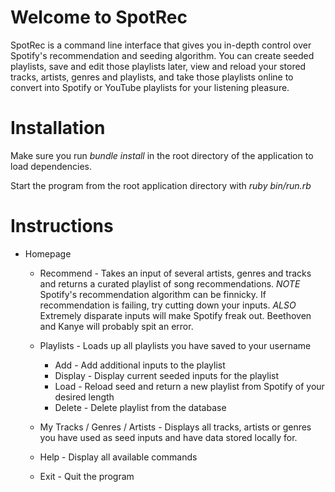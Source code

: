 # Welcome to SpotRec

  SpotRec is a command line interface that gives you in-depth control over Spotify's recommendation and seeding algorithm. You can create seeded playlists, save and edit those playlists later, view and reload your stored tracks, artists, genres and playlists, and take those playlists online to convert into Spotify or YouTube playlists for your listening pleasure.

# Installation

  Make sure you run *bundle install* in the root directory of the application to load dependencies.

  Start the program from the root application directory with *ruby bin/run.rb*

# Instructions

  - Homepage
    - Recommend - Takes an input of several artists, genres and tracks and returns a curated playlist of song recommendations.
      *NOTE* Spotify's recommendation algorithm can be finnicky. If recommendation is failing, try cutting down your inputs.
      *ALSO* Extremely disparate inputs will make Spotify freak out. Beethoven and Kanye will probably spit an error.

    - Playlists - Loads up all playlists you have saved to your username
      - Add - Add additional inputs to the playlist
      - Display - Display current seeded inputs for the playlist
      - Load - Reload seed and return a new playlist from Spotify of your desired length
      - Delete - Delete playlist from the database

    - My Tracks / Genres / Artists - Displays all tracks, artists or genres you have used as seed inputs and have data stored locally for.

    - Help - Display all available commands

    - Exit - Quit the program
